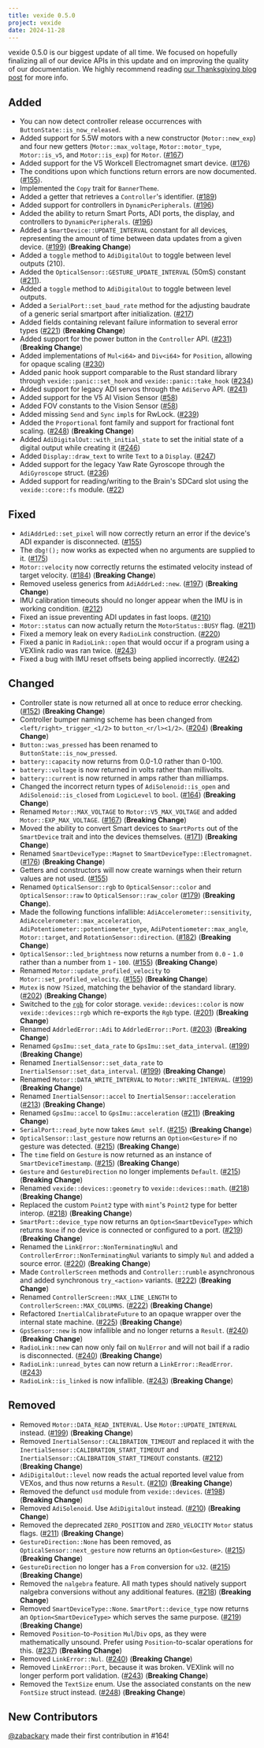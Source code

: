 ```yaml
---
title: vexide 0.5.0
project: vexide
date: 2024-11-28
---
```


vexide 0.5.0 is our biggest update of all time. We focused on hopefully finalizing all of our device APIs in this update and on improving the quality of our documentation.
We highly recommend reading [our Thanksgiving blog post](/blog/posts/thanksgiving-update-24/) for more info.



## Added

- You can now detect controller release occurrences with `ButtonState::is_now_released`.
- Added support for 5.5W motors with a new constructor (`Motor::new_exp`) and four new getters (`Motor::max_voltage`, `Motor::motor_type`, `Motor::is_v5`, and `Motor::is_exp`) for `Motor`. ([#167](https://github.com/vexide/vexide/pull/167))
- Added support for the V5 Workcell Electromagnet smart device. ([#176](https://github.com/vexide/vexide/pull/176))
- The conditions upon which functions return errors are now documented. ([#155](https://github.com/vexide/vexide/pull/155)).
- Implemented the `Copy` trait for `BannerTheme`.
- Added a getter that retrieves a `Controller`'s identifier. ([#189](https://github.com/vexide/vexide/pull/189))
- Added support for controllers in `DynamicPeripherals`. ([#196](https://github.com/vexide/vexide/pull/196))
- Added the ability to return Smart Ports, ADI ports, the display, and controllers to `DynamicPeripherals`. ([#196](https://github.com/vexide/vexide/pull/196))
- Added a `SmartDevice::UPDATE_INTERVAL` constant for all devices, representing the amount of time between data updates from a given device. ([#199](https://github.com/vexide/vexide/pull/199)) (**Breaking Change**)
- Added a `toggle` method to `AdiDigitalOut` to toggle between level outputs (210).
- Added the `OpticalSensor::GESTURE_UPDATE_INTERVAL` (50mS) constant ([#211](https://github.com/vexide/vexide/pull/211)).
- Added a `toggle` method to `AdiDigitalOut` to toggle between level outputs.
- Added a `SerialPort::set_baud_rate` method for the adjusting baudrate of a generic serial smartport after initialization. ([#217](https://github.com/vexide/vexide/pull/217))
- Added fields containing relevant failure information to several error types ([#221](https://github.com/vexide/vexide/pull/221)) (**Breaking Change**)
- Added support for the power button in the `Controller` API. ([#231](https://github.com/vexide/vexide/pull/231)) (**Breaking Change**)
- Added implementations of `Mul<i64>` and `Div<i64>` for `Position`, allowing
  for opaque scaling ([#230](https://github.com/vexide/vexide/pull/230))
- Added panic hook support comparable to the Rust standard library through `vexide::panic::set_hook` and `vexide::panic::take_hook` ([#234](https://github.com/vexide/vexide/pull/234))
- Added support for legacy ADI servos through the `AdiServo` API. ([#241](https://github.com/vexide/vexide/pull/241))
- Added support for the V5 AI Vision Sensor ([#58](https://github.com/vexide/vexide/pull/58))
- Added FOV constants to the Vision Sensor ([#58](https://github.com/vexide/vexide/pull/58))
- Added missing `Send` and `Sync` `impl`s for RwLock. ([#239](https://github.com/vexide/vexide/pull/239))
- Added the `Proportional` font family and support for fractional font scaling. ([#248](https://github.com/vexide/vexide/pull/248)) (**Breaking Change**)
- Added `AdiDigitalOut::with_initial_state` to set the initial state of a digital output while creating it ([#246](https://github.com/vexide/vexide/pull/246))
- Added `Display::draw_text` to write `Text` to a `Display`. ([#247](https://github.com/vexide/vexide/pull/247))
- Added support for the legacy Yaw Rate Gyroscope through the `AdiGyroscope` struct. ([#236](https://github.com/vexide/vexide/pull/236))
- Added support for reading/writing to the Brain's SDCard slot using the `vexide::core::fs` module. ([#22](https://github.com/vexide/vexide/pull/22))

## Fixed

- `AdiAddrLed::set_pixel` will now correctly return an error if the device's ADI expander is disconnected. ([#155](https://github.com/vexide/vexide/pull/155))
- The `dbg!();` now works as expected when no arguments are supplied to it. ([#175](https://github.com/vexide/vexide/pull/175))
- `Motor::velocity` now correctly returns the estimated velocity instead of target velocity. ([#184](https://github.com/vexide/vexide/pull/184)) (**Breaking Change**)
- Removed useless generics from `AdiAddrLed::new`. ([#197](https://github.com/vexide/vexide/pull/197)) (**Breaking Change**)
- IMU calibration timeouts should no longer appear when the IMU is in working condition. ([#212](https://github.com/vexide/vexide/pull/212))
- Fixed an issue preventing ADI updates in fast loops. ([#210](https://github.com/vexide/vexide/pull/210))
- `Motor::status` can now actually return the `MotorStatus::BUSY` flag. ([#211](https://github.com/vexide/vexide/pull/211))
- Fixed a memory leak on every `RadioLink` construction. ([#220](https://github.com/vexide/vexide/pull/220))
- Fixed a panic in `RadioLink::open` that would occur if a program using a VEXlink radio was ran twice. ([#243](https://github.com/vexide/vexide/pull/243))
- Fixed a bug with IMU reset offsets being applied incorrectly. ([#242](https://github.com/vexide/vexide/pull/242))

## Changed

- Controller state is now returned all at once to reduce error checking. ([#152](https://github.com/vexide/vexide/pull/152)) (**Breaking Change**)
- Controller bumper naming scheme has been changed from `<left/right>_trigger_<1/2>` to `button_<r/l><1/2>`. ([#204](https://github.com/vexide/vexide/pull/204)) (**Breaking Change**)
- `Button::was_pressed` has been renamed to `ButtonState::is_now_pressed`.
- `battery::capacity` now returns from 0.0-1.0 rather than 0-100.
- `battery::voltage` is now returned in volts rather than millivolts.
- `battery::current` is now returned in amps rather than milliamps.
- Changed the incorrect return types of `AdiSolenoid::is_open` and `AdiSolenoid::is_closed` from `LogicLevel` to `bool`. ([#164](https://github.com/vexide/vexide/pull/164)) (**Breaking Change**)
- Renamed `Motor::MAX_VOLTAGE` to `Motor::V5_MAX_VOLTAGE` and added `Motor::EXP_MAX_VOLTAGE`. ([#167](https://github.com/vexide/vexide/pull/167)) (**Breaking Change**)
- Moved the ability to convert Smart devices to `SmartPorts` out of the `SmartDevice` trait and into the devices themselves. ([#171](https://github.com/vexide/vexide/pull/171)) (**Breaking Change**)
- Renamed `SmartDeviceType::Magnet` to `SmartDeviceType::Electromagnet`. ([#176](https://github.com/vexide/vexide/pull/176)) (**Breaking Change**)
- Getters and constructors will now create warnings when their return values are not used. ([#155](https://github.com/vexide/vexide/pull/155))
- Renamed `OpticalSensor::rgb` to `OpticalSensor::color` and `OpticalSensor::raw` to `OpticalSensor::raw_color` ([#179](https://github.com/vexide/vexide/pull/179)) (**Breaking Change**).
- Made the following functions infallible: `AdiAccelerometer::sensitivity`, `AdiAccelerometer::max_acceleration`, `AdiPotentiometer::potentiometer_type`, `AdiPotentiometer::max_angle`, `Motor::target`, and `RotationSensor::direction`. ([#182](https://github.com/vexide/vexide/pull/182)) (**Breaking Change**)
- `OpticalSensor::led_brightness` now returns a number from `0.0` - `1.0` rather than a number from `1` - `100`. ([#155](https://github.com/vexide/vexide/pull/155)) (**Breaking Change**)
- Renamed `Motor::update_profiled_velocity` to `Motor::set_profiled_velocity`. ([#155](https://github.com/vexide/vexide/pull/155)) (**Breaking Change**)
- `Mutex` is now `?Sized`, matching the behavior of the standard library. ([#202](https://github.com/vexide/vexide/pull/202)) (**Breaking Change**)
- Switched to the [`rgb`](https://crates.io/crates/rgb) for color storage. `vexide::devices::color` is now `vexide::devices::rgb` which re-exports the `Rgb` type. ([#201](https://github.com/vexide/vexide/pull/201)) (**Breaking Change**)
- Renamed `AddrledError::Adi` to `AddrledError::Port`. ([#203](https://github.com/vexide/vexide/pull/203)) (**Breaking Change**)
- Renamed `GpsImu::set_data_rate` to `GpsImu::set_data_interval`. ([#199](https://github.com/vexide/vexide/pull/199)) (**Breaking Change**)
- Renamed `InertialSensor::set_data_rate` to `InertialSensor::set_data_interval`. ([#199](https://github.com/vexide/vexide/pull/199)) (**Breaking Change**)
- Renamed `Motor::DATA_WRITE_INTERVAL` to `Motor::WRITE_INTERVAL`. ([#199](https://github.com/vexide/vexide/pull/199)) (**Breaking Change**)
- Renamed `InertialSensor::accel` to `InertialSensor::acceleration` ([#213](https://github.com/vexide/vexide/pull/213)) (**Breaking Change**)
- Renamed `GpsImu::accel` to `GpsImu::acceleration` ([#211](https://github.com/vexide/vexide/pull/211)) (**Breaking Change**)
- `SerialPort::read_byte` now takes `&mut self`. ([#215](https://github.com/vexide/vexide/pull/215)) (**Breaking Change**)
- `OpticalSensor::last_gesture` now returns an `Option<Gesture>` if no gesture was detected. ([#215](https://github.com/vexide/vexide/pull/215)) (**Breaking Change**)
- The `time` field on `Gesture` is now returned as an instance of `SmartDeviceTimestamp`. ([#215](https://github.com/vexide/vexide/pull/215)) (**Breaking Change**)
- `Gesture` and `GestureDirection` no longer implements `Default`. ([#215](https://github.com/vexide/vexide/pull/215)) (**Breaking Change**)
- Renamed `vexide::devices::geometry` to `vexide::devices::math`. ([#218](https://github.com/vexide/vexide/pull/218)) (**Breaking Change**)
- Replaced the custom `Point2` type with `mint`'s `Point2` type for better interop. ([#218](https://github.com/vexide/vexide/pull/218)) (**Breaking Change**)
- `SmartPort::device_type` now returns an `Option<SmartDeviceType>` which returns `None` if no device is connected or configured to a port. ([#219](https://github.com/vexide/vexide/pull/219)) (**Breaking Change**)
- Renamed the `LinkError::NonTerminatingNul` and `ControllerError::NonTerminatingNul` variants to simply `Nul` and added a source error. ([#220](https://github.com/vexide/vexide/pull/220)) (**Breaking Change**)
- Made `ControllerScreen` methods and `Controller::rumble` asynchronous and added synchronous `try_<action>` variants. ([#222](https://github.com/vexide/vexide/pull/222)) (**Breaking Change**)
- Renamed `ControllerScreen::MAX_LINE_LENGTH` to `ControllerScreen::MAX_COLUMNS`. ([#222](https://github.com/vexide/vexide/pull/222)) (**Breaking Change**)
- Refactored `InertialCalibrateFuture` to an opaque wrapper over the internal state machine. ([#225](https://github.com/vexide/vexide/pull/225)) (**Breaking Change**)
- `GpsSensor::new` is now infallible and no longer returns a `Result`. ([#240](https://github.com/vexide/vexide/pull/240)) (**Breaking Change**)
- `RadioLink::new` can now only fail on `NulError` and will not bail if a radio is disconnected. ([#240](https://github.com/vexide/vexide/pull/240)) (**Breaking Change**)
- `RadioLink::unread_bytes` can now return a `LinkError::ReadError`. ([#243](https://github.com/vexide/vexide/pull/243))
- `RadioLink::is_linked` is now infallible. ([#243](https://github.com/vexide/vexide/pull/243)) (**Breaking Change**)

## Removed

- Removed `Motor::DATA_READ_INTERVAL`. Use `Motor::UPDATE_INTERVAL` instead. ([#199](https://github.com/vexide/vexide/pull/199)) (**Breaking Change**)
- Removed `InertialSensor::CALIBRATION_TIMEOUT` and replaced it with the `InertialSensor::CALIBRATION_START_TIMEOUT` and `InertialSensor::CALIBRATION_START_TIMEOUT` constants. ([#212](https://github.com/vexide/vexide/pull/212)) (**Breaking Change**)
- `AdiDigitalOut::level` now reads the actual reported level value from VEXos, and thus now returns a `Result`. ([#210](https://github.com/vexide/vexide/pull/210)) (**Breaking Change**)
- Removed the defunct `usd` module from `vexide::devices`. ([#198](https://github.com/vexide/vexide/pull/198)) (**Breaking Change**)
- Removed `AdiSolenoid`. Use `AdiDigitalOut` instead. ([#210](https://github.com/vexide/vexide/pull/210)) (**Breaking Change**)
- Removed the deprecated `ZERO_POSITION` and `ZERO_VELOCITY` `Motor` status flags. ([#211](https://github.com/vexide/vexide/pull/211)) (**Breaking Change**)
- `GestureDirection::None` has been removed, as `OpticalSensor::next_gesture` now returns an `Option<Gesture>`. ([#215](https://github.com/vexide/vexide/pull/215)) (**Breaking Change**)
- `GestureDirection` no longer has a `From` conversion for `u32`. ([#215](https://github.com/vexide/vexide/pull/215)) (**Breaking Change**)
- Removed the `nalgebra` feature. All math types should natively support nalgebra conversions without any additional features. ([#218](https://github.com/vexide/vexide/pull/218)) (**Breaking Change**)
- Removed `SmartDeviceType::None`. `SmartPort::device_type` now returns an `Option<SmartDeviceType>` which serves the same purpose. ([#219](https://github.com/vexide/vexide/pull/219)) (**Breaking Change**)
- Removed `Position`-to-`Position` `Mul`/`Div` ops, as they were mathematically unsound. Prefer using `Position`-to-scalar operations for this. ([#237](https://github.com/vexide/vexide/pull/237)) (**Breaking Change**)
- Removed `LinkError::Nul`. ([#240](https://github.com/vexide/vexide/pull/240)) (**Breaking Change**)
- Removed `LinkError::Port`, because it was broken. VEXlink will no longer perform port validation. ([#243](https://github.com/vexide/vexide/pull/243)) (**Breaking Change**)
- Removed the `TextSize` enum. Use the associated constants on the new `FontSize` struct instead. ([#248](https://github.com/vexide/vexide/pull/248)) (**Breaking Change**)

## New Contributors

[@zabackary](https://github.com/zabackary) made their first contribution in #164!
